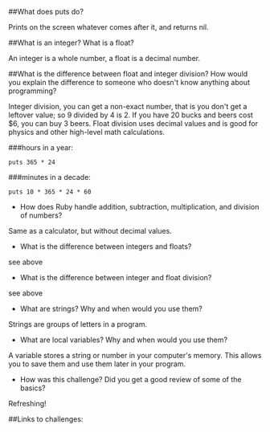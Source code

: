 ##What does puts do?

Prints on the screen whatever comes after it, and returns nil.

##What is an integer? What is a float?

An integer is a whole number, a float is a decimal number.

##What is the difference between float and integer division? How would you explain the difference to someone who doesn't know anything about programming?

Integer division, you can get a non-exact number, that is you don't get a leftover value; so 9 divided by 4 is 2. If you have 20 bucks and beers cost $6, you can buy 3 beers. Float division uses decimal values and is good for physics and other high-level math calculations.

###hours in a year: 
```
puts 365 * 24
```

###minutes in a decade:
```
puts 10 * 365 * 24 * 60
```

* How does Ruby handle addition, subtraction, multiplication, and division of numbers?

Same as a calculator, but without decimal values.

* What is the difference between integers and floats?

see above

* What is the difference between integer and float division?

see above

* What are strings? Why and when would you use them?

Strings are groups of letters in a program.

* What are local variables? Why and when would you use them?

A variable stores a string or number in your computer's memory. This allows you to save them and use them later in your program.

* How was this challenge? Did you get a good review of some of the basics?

Refreshing!

##Links to challenges:

